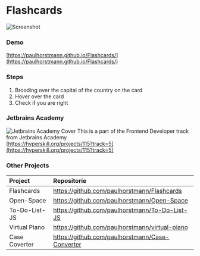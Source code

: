 # Flashcards
![Screenshot](https://github.com/paulhorstmann/Flashcards/blob/master/screenshot.png?raw=true)
### Demo
[https://paulhorstmann.github.io/Flashcards/](https://paulhorstmann.github.io/Flashcards/)

### Steps
1. Brooding over the capital of the country on the card
2. Hover over the card
3. Check if you are right

### Jetbrains Academy
![Jetbrains Academy Cover](https://hyperskill.org/projects/115/cover.png)
This is a part of the Frontend Developer track from Jetbrains Academy <br>
[https://hyperskill.org/projects/115?track=5](https://hyperskill.org/projects/115?track=5)

### Other Projects 
| Project       | Repositorie                                     |
| :------------ | :---------------------------------------------- |
| Flashcards    | https://github.com/paulhorstmann/Flashcards     |
| Open-Space    | https://github.com/paulhorstmann/Open-Space     |
| To-Do-List-JS | https://github.com/paulhorstmann/To-Do-List-JS  |
| Virtual Piano | https://github.com/paulhorstmann/virtual-piano  |
| Case Coverter | https://github.com/paulhorstmann/Case-Converter |
